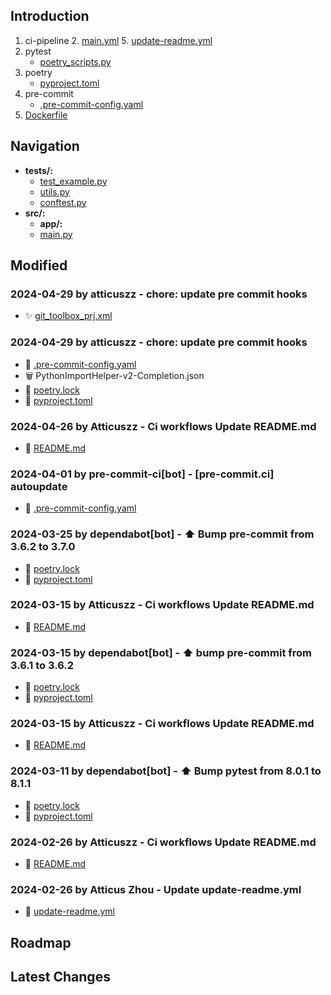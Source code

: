 
## Introduction
1. ci-pipeline
   2. [main.yml](.github%2Fworkflows%2Fmain.yml)
   5. [update-readme.yml](.github%2Fworkflows%2Fupdate-readme.yml)
2. pytest
   -  [poetry_scripts.py](poetry_scripts.py)
3. poetry
    - [pyproject.toml](pyproject.toml)
4. pre-commit
   - [.pre-commit-config.yaml](.pre-commit-config.yaml)
5. [Dockerfile](Dockerfile)



## Navigation
- **tests/:**
  - [test_example.py](tests/test_example.py)
  - [utils.py](tests/utils.py)
  - [conftest.py](tests/conftest.py)
- **src/:**
  - **app/:**
  - [main.py](src/main.py)
## Modified
### 2024-04-29 by atticuszz - chore: update pre commit hooks
- ✨ [git_toolbox_prj.xml](.idea/git_toolbox_prj.xml)
### 2024-04-29 by atticuszz - chore: update pre commit hooks
- 🔨 [.pre-commit-config.yaml](.pre-commit-config.yaml)
- 🗑️ PythonImportHelper-v2-Completion.json
- 🔨 [poetry.lock](poetry.lock)
- 🔨 [pyproject.toml](pyproject.toml)
### 2024-04-26 by Atticuszz - Ci workflows Update README.md
- 🔨 [README.md](README.md)
### 2024-04-01 by pre-commit-ci[bot] - [pre-commit.ci] autoupdate
- 🔨 [.pre-commit-config.yaml](.pre-commit-config.yaml)
### 2024-03-25 by dependabot[bot] - ⬆ Bump pre-commit from 3.6.2 to 3.7.0
- 🔨 [poetry.lock](poetry.lock)
- 🔨 [pyproject.toml](pyproject.toml)
### 2024-03-15 by Atticuszz - Ci workflows Update README.md
- 🔨 [README.md](README.md)
### 2024-03-15 by dependabot[bot] - ⬆ bump pre-commit from 3.6.1 to 3.6.2
- 🔨 [poetry.lock](poetry.lock)
- 🔨 [pyproject.toml](pyproject.toml)
### 2024-03-15 by Atticuszz - Ci workflows Update README.md
- 🔨 [README.md](README.md)
### 2024-03-11 by dependabot[bot] - ⬆ Bump pytest from 8.0.1 to 8.1.1
- 🔨 [poetry.lock](poetry.lock)
- 🔨 [pyproject.toml](pyproject.toml)
### 2024-02-26 by Atticuszz - Ci workflows Update README.md
- 🔨 [README.md](README.md)
### 2024-02-26 by Atticus Zhou - Update update-readme.yml
- 🔨 [update-readme.yml](.github/workflows/update-readme.yml)
## Roadmap









## Latest Changes
